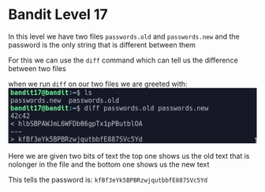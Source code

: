 # Bandit Level 17

In this level we have two files `passwords.old` and `passwords.new` and the password is the only string that is different between them

For this we can use the `diff` command which can tell us the difference between two files

when we run `diff` on our two files we are greeted with:
![61ddd1ba.png](../src/61ddd1ba.png)

Here we are given two bits of text the top one shows us the old text that is nolonger in the file and the bottom one shows us the new text

This tells the password is:
`kfBf3eYk5BPBRzwjqutbbfE887SVc5Yd`

